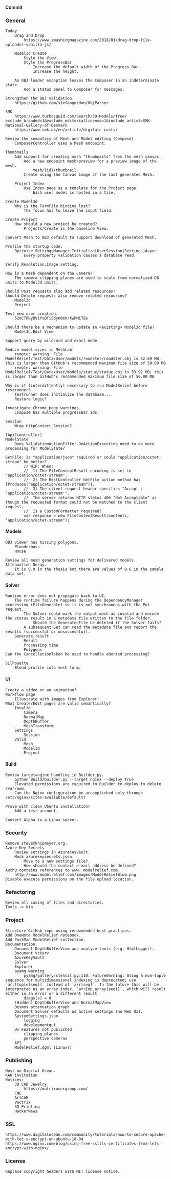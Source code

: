 #### Commit       
### General     
    Today
        Drag and Drop
            https://www.smashingmagazine.com/2018/01/drag-drop-file-uploader-vanilla-js/

        Model3d Create
            Style the View.
            Style the ProgressBar
                Increase the default width of the Progress Bar.
                Increase the height.

        An OBJ loader exception leaves the Composer in an indeterminate state.
            Add a status panel to Composer for messages.

    Strengthen the OBJ validation.
        https://github.com/stefangordon/ObjParser
 
    SMK
        https://www.turbosquid.com/Search/3D-Models/free?exclude_branded=1&exclude_editoriallicense=1&include_artist=SMK-National-Gallery-of-Denmark
        https://www.smk.dk/en/article/digitale-casts/

    Review the semantics of Mesh and Model editing (Compose).
        ComposerController uses a Mesh endpoint.

    Thumbnails
        Add support for creating mesh "thumbnails" from the mesh canvas.
            Add a new endpoint mesh/preview for a preview image of the mesh. 
                mesh/{id}/thumbnail
            Create using the Canvas image of the last generated Mesh.  

        Project Index
            Use Index page as a template for the Project page.
                Each user model is hosted in a tile.

    Create Model3d
        Why is the FormFile binding lost?
            The focus has to leave the input field.

    Create Project
        How should a new project be created?
            Projects/Create is the baseline View.
    
    Convert Mesh to OBJ default to support download of generated Mesh.

    Profile the startup code.
        Optimize SettingsManager.Initialize[UserSession|Settings]Async
            Every property validation causes a database read.

    Verify Resolution.Image setting.

    How is a Mesh dependent on the Camera?
        The camera clipping planes are used to scale from normalized DB units to Model3d units.

    Should Post requests also add related resources?
    Should Delete requests also remove related resources?
        Model3d
        Project
    
    Test new user creation.
        52oCTRbyDVifvQTiSdyn0mkrXwhMiTEe

    Should there be a mechanism to update an <existing> Model3d file?
        Model3d.Edit View

    Support query by wildcard and exact mode.

    Reduce model sizes in MeshLab!
        remote: warning: File ModelRelief/Test/Data/User/models/roadster/roadster.obj is 62.69 MB; this is larger than GitHub's recommended maximum file size of 50.00 MB
        remote: warning: File ModelRelief/Test/Data/User/models/statue/statue.obj is 53.92 MB; this is larger than GitHub's recommended maximum file size of 50.00 MB

    Why is it (intermittently) necessary to run ModelRelief before testrunner?
        testrunner does initialize the database....
        Restore logic?

    Investigate Chrome page warnings.
        Compose has multiple progressBar ids.
        
    Session    
        Wrap HttpContext.Session?

    [ApiCcontroller]
    ModelState
        Does ValidationActionFilter.OnActionExecuting need to do more processing for ModelState?

    GetFile: Is "application/json" required or could "application/octet-stream" be better?
            // WIP: When:
            //  1) The FileContentResult encoding is set to "application/octet-stream".
            //  2) The RestController GetFile action method has [Produces("application/octet-stream")].
            //  3) The client request header specifies "Accept : 'application/octet-stream'".
            //  The server returns HTTP status 406 "Not Acceptable" as though the requested format could not be matched to the client request.
            //  Is a CustomFormatter required?
            var response = new FileContentResult(contents, "application/octet-stream");
#### Models
    OBJ viewer has missing polygons.
        Plunderbuss
        House

    Review all mesh generation settings for delivered models.
    Attenuation Decay.
        It is 0.9 in the thesis but there are values of 0.6 in the sample data set.
#### Solver
    Runtime error does not propagate back to UI.
        The runtime failure happens during the DependencyManager processing (FileGenerate) so it is not synchronous with the Put request.
            The Solver could mark the output mesh as invalid and encode the status result in a metadata file written to the file folder.
                Should the GeneratedFile be deleted if the Solver fails?
            A subsequent Get can read the metadata file and report the results (successful or unsuccessful).
        Generate result
            Result
            Processing time
            Polygons
    Can the CancellationToken be used to handle aborted processing?    

    Silhouette
        Blend profile into mesh form.
#### UI
    Create a video or an animation?
    Workflow page
        Illustrate with images from Explorer!
    What Create/Edit pages are valid semantically?
        Invalid
            Camera
            NormalMap
            DepthBuffer
            MeshTransform
        Settings
            Session
        Valid
            Mesh
            Model3d
            Project
#### Build
    Review target=nginx handling in Builder.py.
        python Build/builder.py --target nginx --deploy True
        Elevated permissions are required in Builder to deploy to delete /var/www.
        Can the Nginx configuration be accomplished only through /etc/nginx/sites-available/default?

    Prove with clean Ubuntu installation!
        Add a test account.

    Convert Alpha to a Linux server.
### Security
    Remove steve@knipmeyer.org.
    Azure Key Secrets
        Review settings in AzureKeyVault.
        Mock azurekeysecrets.json.
            Move to a new settings file?
            How should the contact e-mail address be defined?
    Auth0 contains references to www. modelrelief.com.
        http://www.modelrelief.com/images/ModelReliefBlue.png
    Disable execute permissions on the file upload location.
### Refactoring
    Review all casing of files and directories.
    Tools -> bin

### Project
    Structure GitHub repo using recommended best practices.
    Add OneNote ModelRelief notebook.
    Add PostMan ModelRelief collection.
    Documentation
        Document DepthBufferView and analyze tools (e.g. HtmlLogger).
        Document VcXsrv
        AzureKeyVault
        Solver
        Explorer
        pyamg warning
            pyamg/gallery/stencil.py:110: FutureWarning: Using a non-tuple sequence for multidimensional indexing is deprecated; use `arr[tuple(seq)]` instead of `arr[seq]`. In the future this will be interpreted as an array index, `arr[np.array(seq)]`, which will result either in an error or a different result.
            diags[s] = 0
        (Hidden) DepthBufferView and NormalMapView
        Desmos attenuation graph
        Document Solver defaults as active settings (no Web UI).
        SystemSettings.json
            logging
            developmentgui
        Ux Features not published
            clipping planes
            perspective cameras
        API
        ModelRelief.dgml (Linux?)
### Publishing
    Host on Digital Ocean.
    KAK invitation
    Notices:
        3D CAD Jewelry
            https://matrixusergroup.com/
        CNC
        ArtCAM
        Vectrix
        3D Printing
        HackerNews
### SSL
    https://www.digitalocean.com/community/tutorials/how-to-secure-apache-with-let-s-encrypt-on-ubuntu-18-04
    https://www.nginx.com/blog/using-free-ssltls-certificates-from-lets-encrypt-with-nginx/

### License
    Replace copyright headers with MIT license notice.
